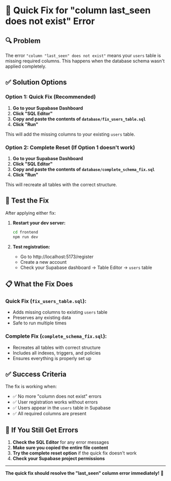 # 🚨 Quick Fix for "column last_seen does not exist" Error

## 🔍 **Problem**

The error `"column "last_seen" does not exist"` means your `users` table is missing required columns. This happens when the database schema wasn't applied completely.

## ✅ **Solution Options**

### **Option 1: Quick Fix (Recommended)**

1. **Go to your Supabase Dashboard**
2. **Click "SQL Editor"**
3. **Copy and paste the contents of `database/fix_users_table.sql`**
4. **Click "Run"**

This will add the missing columns to your existing `users` table.

### **Option 2: Complete Reset (If Option 1 doesn't work)**

1. **Go to your Supabase Dashboard**
2. **Click "SQL Editor"**
3. **Copy and paste the contents of `database/complete_schema_fix.sql`**
4. **Click "Run"**

This will recreate all tables with the correct structure.

## 🧪 **Test the Fix**

After applying either fix:

1. **Restart your dev server:**

   ```bash
   cd frontend
   npm run dev
   ```

2. **Test registration:**
   - Go to http://localhost:5173/register
   - Create a new account
   - Check your Supabase dashboard → Table Editor → `users` table

## 📋 **What the Fix Does**

### **Quick Fix (`fix_users_table.sql`):**

- Adds missing columns to existing `users` table
- Preserves any existing data
- Safe to run multiple times

### **Complete Fix (`complete_schema_fix.sql`):**

- Recreates all tables with correct structure
- Includes all indexes, triggers, and policies
- Ensures everything is properly set up

## ✅ **Success Criteria**

The fix is working when:

- ✅ No more "column does not exist" errors
- ✅ User registration works without errors
- ✅ Users appear in the `users` table in Supabase
- ✅ All required columns are present

## 🚨 **If You Still Get Errors**

1. **Check the SQL Editor** for any error messages
2. **Make sure you copied the entire file content**
3. **Try the complete reset option** if the quick fix doesn't work
4. **Check your Supabase project permissions**

---

**The quick fix should resolve the "last_seen" column error immediately!** 🚀
